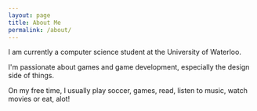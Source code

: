 ```yaml
---
layout: page
title: About Me
permalink: /about/
---
```


I am currently a computer science student at the University of Waterloo. 

I'm passionate about games and game development, especially the design side of things.

On my free time, I usually play soccer, games, read, listen to music, watch movies or eat, alot!